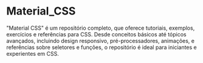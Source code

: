 # Material_CSS
"Material CSS" é um repositório completo, que oferece tutoriais, exemplos, exercícios e referências para CSS. Desde conceitos básicos até tópicos avançados, incluindo design responsivo, pré-processadores, animações, e referências sobre seletores e funções, o repositório é ideal para iniciantes e experientes em CSS. 
